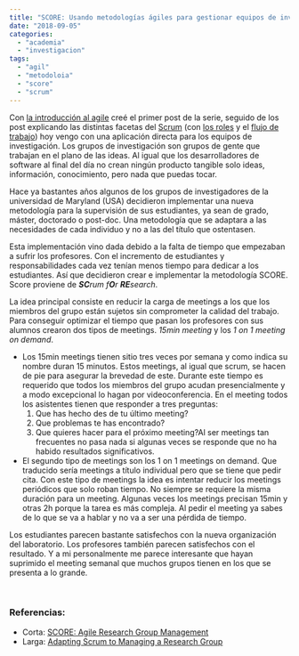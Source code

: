 ```yaml
---
title: "SCORE: Usando metodologías ágiles para gestionar equipos de investigación"
date: "2018-09-05"
categories: 
  - "academia"
  - "investigacion"
tags: 
  - "agil"
  - "metodoloia"
  - "score"
  - "scrum"
---
```


Con [la introducción al agile](https://rocreguant.com/que-son-las-metodologias-de-desarrollo-agiles/1347) creé el primer post de la serie, seguido de los post explicando las distintas facetas del [Scrum](https://rocreguant.com/de-que-hablan-los-desarolladores-cuando-mencionan-scrum/1349) (con [los roles](https://rocreguant.com/que-roles-tiene-scrum/1351) y el [flujo de trabajo](https://rocreguant.com/que-flujo-de-trabajo-tiene-scrum/1353)) hoy vengo con una aplicación directa para los equipos de investigación. Los grupos de investigación son grupos de gente que trabajan en el plano de las ideas. Al igual que los desarrolladores de software al final del día no crean ningún producto tangible solo ideas, información, conocimiento, pero nada que puedas tocar.

Hace ya bastantes años algunos de los grupos de investigadores de la universidad de Maryland (USA) decidieron implementar una nueva metodología para la supervisión de sus estudiantes, ya sean de grado, máster, doctorado o post-doc. Una metodología que se adaptara a las necesidades de cada individuo y no a las del título que ostentasen.

Esta implementación vino dada debido a la falta de tiempo que empezaban a sufrir los profesores. Con el incremento de estudiantes y responsabilidades cada vez tenían menos tiempo para dedicar a los estudiantes. Así que decidieron crear e implementar la metodología SCORE. Score proviene de _**SC**rum f**O**r **RE**search_.

La idea principal consiste en reducir la carga de meetings a los que los miembros del grupo están sujetos sin comprometer la calidad del trabajo. Para conseguir optimizar el tiempo que pasan los profesores con sus alumnos crearon dos tipos de meetings. _15min meeting_ y los _1 on 1 meeting on demand_.

- Los 15min meetings tienen sitio tres veces por semana y como indica su nombre duran 15 minutos. Estos meetings, al igual que scrum, se hacen de pie para asegurar la brevedad de este. Durante este tiempo es requerido que todos los miembros del grupo acudan presencialmente y a modo excepcional lo hagan por videoconferencia. En el meeting todos los asistentes tienen que responder a tres preguntas:
    1. Que has hecho des de tu último meeting?
    2. Que problemas te has encontrado?
    3. Que quieres hacer para el próximo meeting?Al ser meetings tan frecuentes no pasa nada si algunas veces se responde que no ha habido resultados significativos.
- El segundo tipo de meetings son los 1 on 1 meetings on demand. Que traducido sería meetings a título individual pero que se tiene que pedir cita. Con este tipo de meetings la idea es intentar reducir los meetings periódicos que solo roban tiempo. No siempre se requiere la misma duración para un meeting. Algunas veces los meetings precisan 15min y otras 2h porque la tarea es más compleja. Al pedir el meeting ya sabes de lo que se va a hablar y no va a ser una pérdida de tiempo.

Los estudiantes parecen bastante satisfechos con la nueva organización del laboratorio. Los profesores también parecen satisfechos con el resultado. Y a mi personalmente me parece interesante que hayan suprimido el meeting semanal que muchos grupos tienen en los que se presenta a lo grande.

 

### Referencias:

- Corta: [SCORE: Agile Research Group Management](http://www.cs.umd.edu/~mwh/papers/score-short.pdf)
- Larga: [Adapting Scrum to Managing a Research Group](https://drum.lib.umd.edu/bitstream/handle/1903/10743/CS-TR-4966.pdf)
